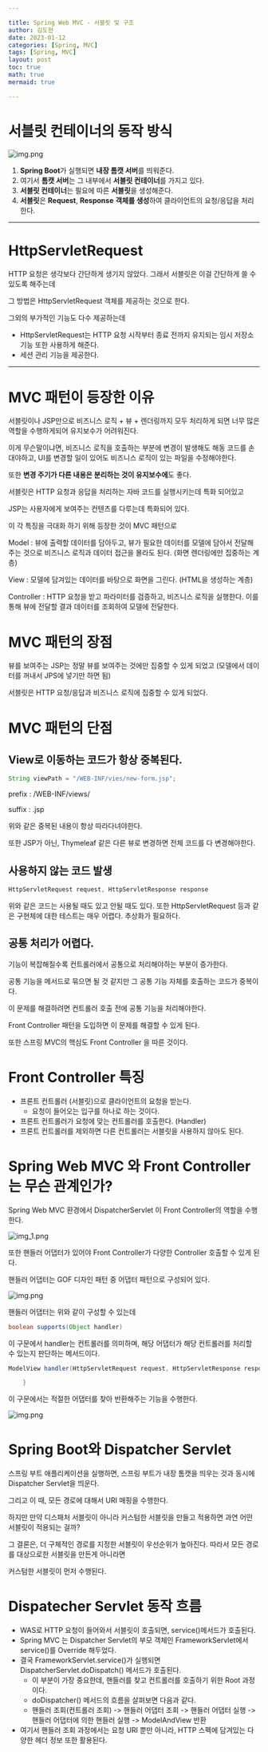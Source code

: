 ```yaml
---

title: Spring Web MVC - 서블릿 및 구조
author: 김도현
date: 2023-01-12
categories: [Spring, MVC]
tags: [Spring, MVC]
layout: post
toc: true
math: true
mermaid: true

---
```


# 서블릿 컨테이너의 동작 방식

![img.png](https://github.com/K-Diger/K-Diger.github.io/blob/main/images/%EC%84%9C%EB%B8%94%EB%A6%BF%20%EC%BB%A8%ED%85%8C%EC%9D%B4%EB%84%88%20%EB%8F%99%EC%9E%91%20%EB%B0%A9%EC%8B%9D.png?raw=true)

1. **Spring Boot**가 실행되면 **내장 톰캣 서버**를 띄워준다.
2. 여기서 **톰캣 서버**는 그 내부에서 **서블릿 컨테이너**를 가지고 있다.
3. **서블릿 컨테이너**는 필요에 따른 **서블릿**을 생성해준다.
4. **서블릿**은 **Request**, **Response** **객체를 생성**하여 클라이언트의 요청/응답을 처리한다.

---

# HttpServletRequest

HTTP 요청은 생각보다 간단하게 생기지 않았다. 그래서 서블릿은 이걸 간단하게 쓸 수 있도록 해주는데

그 방법은 HttpServletRequest 객체를 제공하는 것으로 한다.

그외의 부가적인 기능도 다수 제공하는데

- HttpServletRequest는 HTTP 요청 시작부터 종료 전까지 유지되는 임시 저장소 기능 또한 사용하게 해준다.
- 세션 관리 기능을 제공한다.

---

# MVC 패턴이 등장한 이유

서블릿이나 JSP만으로 비즈니스 로직 + 뷰 + 렌더링까지 모두 처리하게 되면 너무 많은 역할을 수행하게되어 유지보수가 어려워진다.

이게 무슨말이냐면, 비즈니스 로직을 호출하는 부분에 변경이 발생해도 해동 코드를 손대야하고, UI를 변경할 일이 있어도 비즈니스 로직이 있는 파일을 수정해야한다.

또한 **변경 주기가 다른 내용은 분리하는 것이 유지보수에**도 좋다.

서블릿은 HTTP 요청과 응답을 처리하는 자바 코드를 실행시키는데 특화 되어있고

JSP는 사용자에게 보여주는 컨텐츠를 다루는데 특화되어 있다.

이 각 특징을 극대화 하기 위해 등장한 것이 MVC 패턴으로

Model : 뷰에 출력할 데이터를 담아두고, 뷰가 필요한 데이터를 모델에 담아서 전달해주는 것으로 비즈니스 로직과 데이터 접근을 몰라도 된다. (화면 렌더링에만 집중하는 계층)

View : 모델에 담겨있는 데이터를 바탕으로 화면을 그린다. (HTML을 생성하는 계층)

Controller : HTTP 요청을 받고 파라미터를 검증하고, 비즈니스 로직을 실행한다. 이를 통해 뷰에 전달할 결과 데이터를 조회하여 모델에 전달한다.

# MVC 패턴의 장점

뷰를 보여주는 JSP는 정말 뷰를 보여주는 것에만 집중할 수 있게 되었고 (모델에서 데이터를 꺼내서 JPS에 넣기만 하면 됨)

서블릿은 HTTP 요청/응답과 비즈니스 로직에 집중할 수 있게 되었다.

# MVC 패턴의 단점

## View로 이동하는 코드가 항상 중복된다.

```java
String viewPath = "/WEB-INF/vies/new-form.jsp";
```

prefix : /WEB-INF/views/

suffix : .jsp

위와 같은 중복된 내용이 항상 따라다녀야한다.

또한 JSP가 아닌, Thymeleaf 같은 다른 뷰로 변경하면 전체 코드를 다 변경해야한다.

## 사용하지 않는 코드 발생

```java
HttpServletRequest request, HttpServletResponse response
```

위와 같은 코드는 사용될 때도 있고 안될 때도 있다. 또한 HttpServletRequest 등과 같은 구현체에 대한 테스트는 매우 어렵다. 추상화가 필요하다.

## 공통 처리가 어렵다.

기능이 복잡해질수록 컨트롤러에서 공통으로 처리해야하는 부분이 증가한다.

공통 기능을 메서드로 묶으면 될 것 같지만 그 공통 기능 자체를 호출하는 코드가 중복이다.

이 문제를 해결하려면 컨트롤러 호출 전에 공통 기능을 처리해야한다.

Front Controller 패턴을 도입하면 이 문제를 해결할 수 있게 된다.

또한 스프링 MVC의 핵심도 Front Controller 을 따른 것이다.

# Front Controller 특징

- 프론트 컨트롤러 (서블릿)으로 클라이언트의 요청을 받는다.
  - 요청이 들어오는 입구를 하나로 하는 것이다.
- 프론트 컨트롤러가 요청에 맞는 컨트롤러를 호출한다. (Handler)
- 프론트 컨트롤러를 제외하면 다른 컨트롤러는 서블릿을 사용하지 않아도 된다.

# Spring Web MVC 와 Front Controller는 무슨 관계인가?

Spring Web MVC 환경에서 DispatcherServlet 이 Front Controller의 역할을 수행한다.

![img_1.png](https://github.com/K-Diger/K-Diger.github.io/blob/main/images/SpringMVC%EA%B5%AC%EC%A1%B0.png?raw=true)

또한 핸들러 어댑터가 있어야 Front Controller가 다양한 Controller 호출할 수 있게 된다.

핸들러 어댑터는 GOF 디자인 패턴 중 어댑터 패턴으로 구성되어 있다.

![img.png](https://github.com/K-Diger/K-Diger.github.io/blob/main/images/SpringMVCAdapter.png?raw=true)

핸들러 어댑터는 위와 같이 구성할 수 있는데

```java
boolean supports(Object handler)
```
이 구문에서 handler는 컨트롤러를 의미하며, 해당 어댑터가 해당 컨트롤러를 처리할 수 있는지 판단하는 메서드이다.

```java
ModelView handler(HttpServletRequest request, HttpServletResponse response, Object handler) {

    }
```
이 구문에서는 적절한 어댑터를 찾아 반환해주는 기능을 수행한다.

![img.png](https://github.com/K-Diger/K-Diger.github.io/blob/main/images/%EB%94%94%EC%8A%A4%ED%8C%A8%EC%B2%98%20%EC%84%9C%EB%B8%94%EB%A6%BF%20%EA%B4%80%EA%B3%84%EA%B5%AC%EC%A1%B0.png?raw=true)

# Spring Boot와 Dispatcher Servlet

스프링 부트 애플리케이션을 실행하면, 스프링 부트가 내장 톰캣을 띄우는 것과 동시에 Dispatcher Servlet을 띄운다.

그리고 이 때, 모든 경로에 대해서 URI 매핑을 수행한다.

하지만 만약 디스패처 서블릿이 아니라 커스텀한 서블릿을 만들고 적용하면 과연 어떤 서블릿이 적용되는 걸까?

그 결론은, 더 구체적인 경로를 지정한 서블릿이 우선순위가 높아진다. 따라서 모든 경로를 대상으로한 서블릿을 만든게 아니라면

커스텀한 서블릿이 먼저 수행된다.

# Dispatecher Servlet 동작 흐름

- WAS로 HTTP 요청이 들어와서 서블릿이 호출되면, service()메서드가 호출된다.
- Spring MVC 는 Dispatcher Servlet의 부모 객체인 FrameworkServlet에서 service()를 Override 해두었다.
- 결국 FrameworkServlet.service()가 실행되면 DispatcherServlet.doDispatch() 메서드가 호출된다.
  - 이 부분이 가장 중요한데, 핸들러를 찾고 컨트롤러를 호출하기 위한 Root 과정이다.
  - doDispatcher() 메서드의 흐름을 살펴보면 다음과 같다.
  - 핸들러 조회(컨트롤러 조회) -> 핸들러 어댑터 조회 -> 핸들러 어댑터 실행 -> 핸들러 어댑터에 의한 핸들러 실행 -> ModelAndView 반환
- 여기서 핸들러 조회 과정에서는 요청 URI 뿐만 아니라, HTTP 스펙에 담겨있는 다양한 헤더 정보 또한 활용된다.
